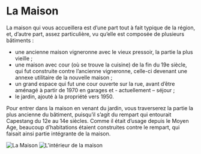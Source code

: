 # La Maison

La maison qui vous accueillera est d’une part tout à fait typique de la région, 
et, d’autre part, assez particulière, vu qu’elle est composée de plusieurs 
bâtiments :

* une ancienne maison vigneronne avec le vieux pressoir, la partie la plus 
  vieille ;
* une maison avec cour (où se trouve la cuisine) de la fin du 19e siècle, qui 
  fut construite contre l’ancienne vigneronne, celle-ci devenant une annexe 
  utilitaire de la nouvelle maison ;
* un grand espace qui fut une cour ouverte sur la rue, avant d’être aménagé à 
  partir de 1970 en garages et - actuellement – séjour ;
* le jardin, ajouté à la propriété vers 1950.

Pour entrer dans la maison en venant du jardin, vous traverserez la partie la 
plus ancienne du bâtiment, puisqu’il s’agit du rempart qui entourait Capestang 
du 12e au 14e siècles. Comme il était d’usage depuis le Moyen Age, beaucoup 
d’habitations étaient construites contre le rempart, qui faisait ainsi partie 
intégrante de la maison. 

![La Maison](/images/maison.jpg)
![L'intérieur de la maison](/images/maison-detail.jpg)

